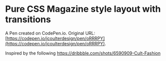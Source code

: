 # Pure CSS Magazine style layout with transitions 

A Pen created on CodePen.io. Original URL: [https://codepen.io/jcoulterdesign/pen/oRRRPY](https://codepen.io/jcoulterdesign/pen/oRRRPY).

Inspired by the following https://dribbble.com/shots/6590909-Cult-Fashion